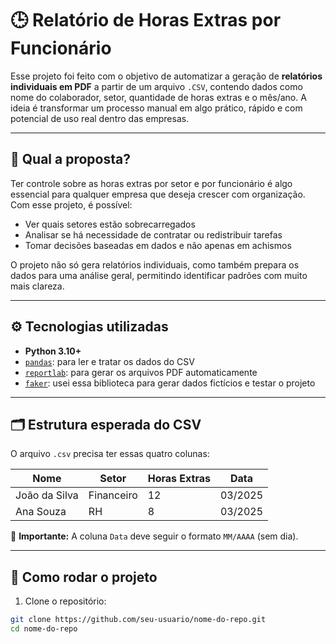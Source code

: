 # 🕒 Relatório de Horas Extras por Funcionário

Esse projeto foi feito com o objetivo de automatizar a geração de **relatórios individuais em PDF** a partir de um arquivo `.CSV`, contendo dados como nome do colaborador, setor, quantidade de horas extras e o mês/ano. A ideia é transformar um processo manual em algo prático, rápido e com potencial de uso real dentro das empresas.

---

## 📌 Qual a proposta?

Ter controle sobre as horas extras por setor e por funcionário é algo essencial para qualquer empresa que deseja crescer com organização. Com esse projeto, é possível:

- Ver quais setores estão sobrecarregados
- Analisar se há necessidade de contratar ou redistribuir tarefas
- Tomar decisões baseadas em dados e não apenas em achismos

O projeto não só gera relatórios individuais, como também prepara os dados para uma análise geral, permitindo identificar padrões com muito mais clareza.

---

## ⚙️ Tecnologias utilizadas

- **Python 3.10+**
- [`pandas`](https://pandas.pydata.org/): para ler e tratar os dados do CSV
- [`reportlab`](https://www.reportlab.com/): para gerar os arquivos PDF automaticamente
- [`faker`](https://faker.readthedocs.io/): usei essa biblioteca para gerar dados fictícios e testar o projeto

---

## 🗂️ Estrutura esperada do CSV

O arquivo `.csv` precisa ter essas quatro colunas:

| Nome          | Setor         | Horas Extras | Data    |
|---------------|---------------|---------------|---------|
| João da Silva | Financeiro    | 12            | 03/2025 |
| Ana Souza     | RH            | 8             | 03/2025 |

📌 **Importante:** A coluna `Data` deve seguir o formato `MM/AAAA` (sem dia).

---

## 🚀 Como rodar o projeto

1. Clone o repositório:

```bash
git clone https://github.com/seu-usuario/nome-do-repo.git
cd nome-do-repo
